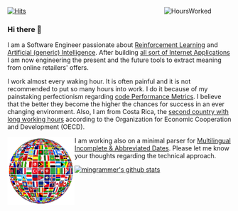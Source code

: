 <!--
**crgz/crgz** is a ✨ _special_ ✨ repository because its `README.md` (this file) appears on your GitHub profile.

Here are some ideas to get you started:

- 🔭 I’m currently working on ...
- 🌱 I’m currently learning ...
- 👯 I’m looking to collaborate on ...
- 🤔 I’m looking for help with ...
- 💬 Ask me about ...
- 📫 How to reach me: ...
- 😄 Pronouns: ...
- ⚡ Fun fact: ...
-->

[<img alt="HoursWorked" width="30%" align="right" src="https://news.co.cr/wp-content/uploads/2017/02/HoursWorked.png"/>](https://news.co.cr/wp-content/uploads/2017/02/HoursWorked.png)

[![Hits](https://hits.seeyoufarm.com/api/count/incr/badge.svg?url=https%3A%2F%2Fgithub.com%2Fmingrammer)](https://hits.seeyoufarm.com)

### Hi there 👋

I am a Software Engineer passionate about [Reinforcement Learning](https://en.wikipedia.org/wiki/Reinforcement_learning) and 
[Artificial (generic) Intelligence](https://en.wikipedia.org/wiki/Artificial_general_intelligence). After building [all sort of Internet Applications](https://www.linkedin.com/in/conradom) I am now engineering the present and the future tools to extract meaning from online retailers' offers. 

I work almost every waking hour. It is often painful and it is not recommended to put so many hours into work. I do it because of my painstaking perfectionism regarding [code Performance Metrics](https://www.red-gate.com/blog/software-development/learning-from-the-accelerate-four-key-metrics). I believe that the better they become the higher the chances for success in an ever changing environment. Also, I am from Costa Rica, the [second country with long working hours](https://news.co.cr/costa-ricans-among-hardest-working-world/57046/) according to the Organization for Economic Cooperation and Development (OECD).

[<img alt="HoursWorked" width="30%" align="left" src="https://raw.githubusercontent.com/crgz/fuzzy_dates/master/.github/flags-jakearchibald.github.io-scour.svg"/>](https://github.com/crgz/fuzzy_dates)

I am working also on a minimal parser for [Multilingual Incomplete & Abbreviated Dates](https://github.com/crgz/fuzzy_dates). Please let me know your thoughts regarding the technical approach.

[![mingrammer's github stats](https://github-readme-stats.vercel.app/api?username=crgz&count_private=true&show_icons=true)](https://github.com/anuraghazra/github-readme-stats)
